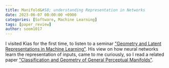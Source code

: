 ```yaml
---
title: Manifold&#58; understanding Representation in Networks
date: 2023-06-07 00:00:00 +0900
categories: [Software, Machine Learning]
tags: [paper_review]
author: soom1017
---
```


I visited Kias for the first time, to listen to a seminar ["Geometry and Latent Representations in Machine Learning"](https://cse.umn.edu/cs/events/cray-colloquium-geometry-and-latent-representations-machine-learning). His view on how neural networks learn the representation of inputs, came to me curiously, so I read a related paper ["Classification and Geometry of General Perceptual Manifolds"](https://journals.aps.org/prx/abstract/10.1103/PhysRevX.8.031003).
